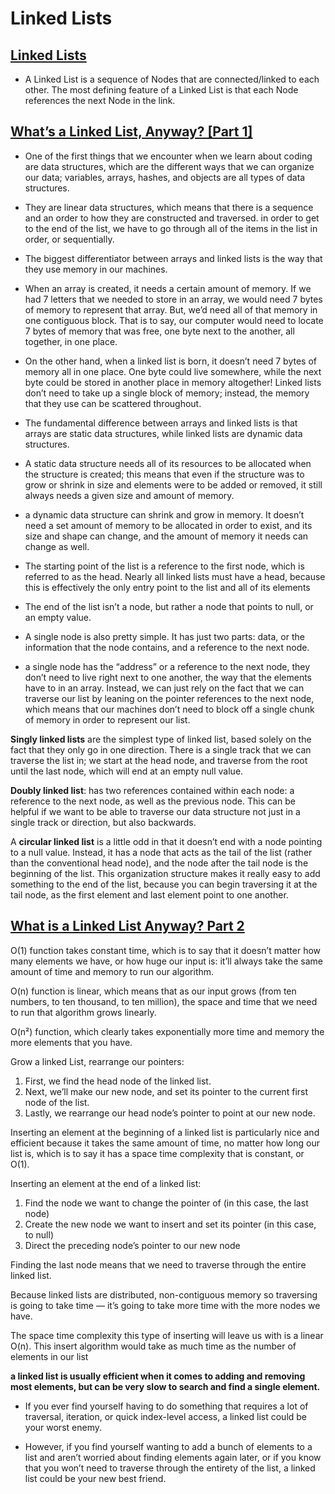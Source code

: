 # Linked Lists

## [Linked Lists](https://codefellows.github.io/common_curriculum/data_structures_and_algorithms/Code_401/class-05/resources/singly_linked_list.html)

- A Linked List is a sequence of Nodes that are connected/linked to each other. The most defining feature of a Linked List is that each Node references the next Node in the link.

## [What’s a Linked List, Anyway? [Part 1]](https://medium.com/basecs/whats-a-linked-list-anyway-part-1-d8b7e6508b9d)

- One of the first things that we encounter when we learn about coding are data structures, which are the different ways that we can organize our data; variables, arrays, hashes, and objects are all types of data structures.

- They are linear data structures, which means that there is a sequence and an order to how they are constructed and traversed. in order to get to the end of the list, we have to go through all of the items in the list in order, or sequentially.

- The biggest differentiator between arrays and linked lists is the way that they use memory in our machines.

- When an array is created, it needs a certain amount of memory. If we had 7 letters that we needed to store in an array, we would need 7 bytes of memory to represent that array. But, we’d need all of that memory in one contiguous block. That is to say, our computer would need to locate 7 bytes of memory that was free, one byte next to the another, all together, in one place.

- On the other hand, when a linked list is born, it doesn’t need 7 bytes of memory all in one place. One byte could live somewhere, while the next byte could be stored in another place in memory altogether! Linked lists don’t need to take up a single block of memory; instead, the memory that they use can be scattered throughout.

- The fundamental difference between arrays and linked lists is that arrays are static data structures, while linked lists are dynamic data structures.

- A static data structure needs all of its resources to be allocated when the structure is created; this means that even if the structure was to grow or shrink in size and elements were to be added or removed, it still always needs a given size and amount of memory.

- a dynamic data structure can shrink and grow in memory. It doesn’t need a set amount of memory to be allocated in order to exist, and its size and shape can change, and the amount of memory it needs can change as well.

- The starting point of the list is a reference to the first node, which is referred to as the head. Nearly all linked lists must have a head, because this is effectively the only entry point to the list and all of its elements

- The end of the list isn’t a node, but rather a node that points to null, or an empty value.

- A single node is also pretty simple. It has just two parts: data, or the information that the node contains, and a reference to the next node.

- a single node has the “address” or a reference to the next node, they don’t need to live right next to one another, the way that the elements have to in an array. Instead, we can just rely on the fact that we can traverse our list by leaning on the pointer references to the next node, which means that our machines don’t need to block off a single chunk of memory in order to represent our list.

**Singly linked lists** are the simplest type of linked list, based solely on the fact that they only go in one direction. There is a single track that we can traverse the list in; we start at the head node, and traverse from the root until the last node, which will end at an empty null value.

**Doubly linked list**: has two references contained within each node: a reference to the next node, as well as the previous node. This can be helpful if we want to be able to traverse our data structure not just in a single track or direction, but also backwards.

A **circular linked list** is a little odd in that it doesn’t end with a node pointing to a null value. Instead, it has a node that acts as the tail of the list (rather than the conventional head node), and the node after the tail node is the beginning of the list. This organization structure makes it really easy to add something to the end of the list, because you can begin traversing it at the tail node, as the first element and last element point to one another.

## [What is a Linked List Anyway? Part 2](https://medium.com/basecs/whats-a-linked-list-anyway-part-2-131d96f71996)

O(1) function takes constant time, which is to say that it doesn’t matter how many elements we have, or how huge our input is: it’ll always take the same amount of time and memory to run our algorithm.

O(n) function is linear, which means that as our input grows (from ten numbers, to ten thousand, to ten million), the space and time that we need to run that algorithm grows linearly.

O(n²) function, which clearly takes exponentially more time and memory the more elements that you have.

Grow a linked List, rearrange our pointers:

1. First, we find the head node of the linked list.
2. Next, we’ll make our new node, and set its pointer to the current first node of the list.
3. Lastly, we rearrange our head node’s pointer to point at our new node.

Inserting an element at the beginning of a linked list is particularly nice and efficient because it takes the same amount of time, no matter how long our list is, which is to say it has a space time complexity that is constant, or O(1).

Inserting an element at the end of a linked list:

1. Find the node we want to change the pointer of (in this case, the last node)
2. Create the new node we want to insert and set its pointer (in this case, to null)
3. Direct the preceding node’s pointer to our new node

Finding the last node means that we need to traverse through the entire linked list.

Because linked lists are distributed, non-contiguous memory so traversing is going to take time — it’s going to take more time with the more nodes we have.

The space time complexity this type of inserting will leave us with is a linear O(n). This insert algorithm would take as much time as the number of elements in our list

**a linked list is usually efficient when it comes to adding and removing most elements, but can be very slow to search and find a single element.**

- If you ever find yourself having to do something that requires a lot of traversal, iteration, or quick index-level access, a linked list could be your worst enemy.

- However, if you find yourself wanting to add a bunch of elements to a list and aren’t worried about finding elements again later, or if you know that you won’t need to traverse through the entirety of the list, a linked list could be your new best friend.
